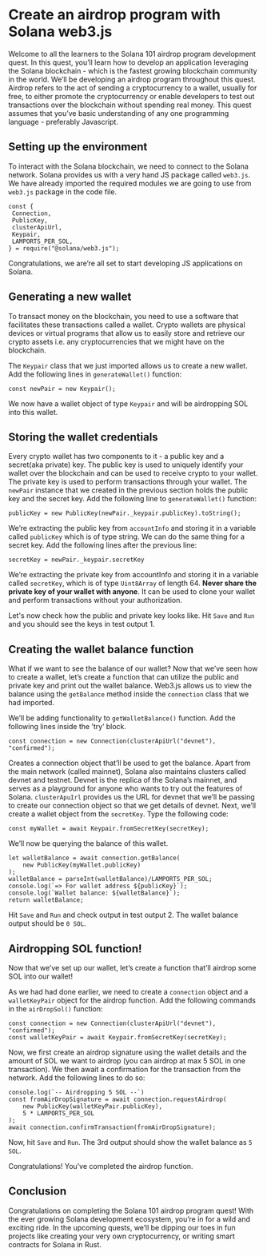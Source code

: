 # Create an airdrop program with Solana web3.js

Welcome to all the learners to the Solana 101 airdrop program development quest. In this quest, you’ll learn how to develop an application leveraging the Solana blockchain - which is the fastest growing blockchain community in the world.
We’ll be developing an airdrop program throughout this quest. Airdrop refers to the act of sending a cryptocurrency to a wallet, usually for free, to either promote the cryptocurrency or enable developers to test out transactions over the blockchain without spending real money.
This quest assumes that you’ve basic understanding of any one programming language - preferably Javascript. 

## Setting up the environment

To interact with the Solana blockchain, we need to connect to the Solana network. Solana provides us with a very hand JS package called `web3.js`. 
We have already imported the required modules we are going to use from `web3.js` package in the code file.

```
const {
 Connection,
 PublicKey,
 clusterApiUrl,
 Keypair,
 LAMPORTS_PER_SOL,
} = require("@solana/web3.js");
```
Congratulations, we are’re all set to start developing JS applications on Solana. 

## Generating a new wallet
To transact money on the blockchain, you need to use a software that facilitates these transactions called a wallet. Crypto wallets are physical devices or virtual programs that allow us to easily store and retrieve our crypto assets i.e. any cryptocurrencies that we might have on the blockchain.


The `Keypair` class that we just imported allows us to create a new wallet. 
Add the following lines in `generateWallet()` function:
```
const newPair = new Keypair();
```
We now have a wallet object of type `Keypair` and will be airdropping SOL into this wallet.

## Storing the wallet credentials

Every crypto wallet has two components to it - a public key and a secret(aka private) key. The public key is used to uniquely identify your wallet over the blockchain and can be used to receive crypto to your wallet. The private key is used to perform transactions through your wallet. 
The `newPair` instance that we created in the previous section holds the public key and the secret key. 
Add the following line to `generateWallet()` function:

```
publicKey = new PublicKey(newPair._keypair.publicKey).toString();
``` 

We’re extracting the public key from `accountInfo` and storing it in a variable called `publicKey` which is of type string.
We can do the same thing for a secret key. Add the following lines after the previous line:

```
secretKey = newPair._keypair.secretKey
```

We’re extracting the private key from accountInfo and storing it in a variable called `secretKey`, which is of type `Uint8Array` of length 64. 
**Never share the private key of your wallet with anyone**. It can be used to clone your wallet and perform transactions without your authorization.

Let's now check how the public and private key looks like. 
Hit `Save` and `Run` and you should see the keys in test output 1.

## Creating the wallet balance function

What if we want to see the balance of our wallet? Now that we’ve seen how to create a wallet, let’s create a function that can utilize the public and private key and print out the wallet balance. Web3.js allows us to view the balance using the `getBalance` method inside the `connection` class that we had imported.

We’ll be adding functionality to `getWalletBalance()` function.
Add the following lines inside the ’try’ block.

```
const connection = new Connection(clusterApiUrl("devnet"), "confirmed");
```

Creates a connection object that’ll be used to get the balance. Apart from the main network (called mainnet), Solana also maintains clusters called devnet and testnet. Devnet is the replica of the Solana’s mainnet, and serves as a playground for anyone who wants to try out the features of Solana. `clusterApuIrl` provides us the URL for devnet that we’ll be passing to create our connection object so that we get details of devnet.
Next, we’ll create a wallet object from the `secretKey`. Type the following code:

```
const myWallet = await Keypair.fromSecretKey(secretKey);
```

We’ll now be querying the balance of this wallet.

```
let walletBalance = await connection.getBalance(
    new PublicKey(myWallet.publicKey)
);
walletBalance = parseInt(walletBalance)/LAMPORTS_PER_SOL;
console.log(`=> For wallet address ${publicKey}`);
console.log(`Wallet balance: ${walletBalance}`);
return walletBalance;
```

Hit `Save` and `Run` and check output in test output 2. 
The wallet balance output should be `0 SOL`.

## Airdropping SOL function!

Now that we’ve set up our wallet, let’s create a function that’ll airdrop some SOL into our wallet! 

As we had had done earlier, we need to create a `connection` object and a `walletKeyPair` object for the airdrop function. 
Add the following commands in the `airDropSol()` function:

```
const connection = new Connection(clusterApiUrl("devnet"), "confirmed");
const walletKeyPair = await Keypair.fromSecretKey(secretKey);
```

Now, we first create an airdrop signature using the wallet details and the amount of SOL we want to airdrop (you can airdrop at max 5 SOL in one transaction). We then await a confirmation for the transaction from the network. 
Add the following lines to do so:
```
console.log(`-- Airdropping 5 SOL --`)
const fromAirDropSignature = await connection.requestAirdrop(
    new PublicKey(walletKeyPair.publicKey),
    5 * LAMPORTS_PER_SOL
);
await connection.confirmTransaction(fromAirDropSignature);
```

Now, hit `Save` and `Run`. 
The 3rd output should show the wallet balance as `5 SOL`.

Congratulations! You’ve completed the airdrop function.

## Conclusion

Congratulations on completing the Solana 101 airdrop program quest! With the ever growing Solana development ecosystem, you’re in for a wild and exciting ride. In the upcoming quests, we’ll be dipping our toes in fun projects like creating your very own cryptocurrency, or writing smart contracts for Solana in Rust.
